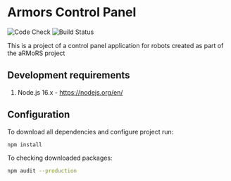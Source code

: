 # Armors Control Panel

![Code Check](https://github.com/armors-dotnet/armors_control_panel/actions/workflows/code_check.yml/badge.svg)
![Build Status](https://github.com/armors-dotnet/armors_control_panel/actions/workflows/create_release.yml/badge.svg)

This is a project of a control panel application for robots created as part of the aRMoRS project

## Development requirements

1.  Node.js 16.x - <https://nodejs.org/en/>

## Configuration

To download all dependencies and configure project run:

```bash
npm install
```

To checking downloaded packages:

```bash
npm audit --production
```